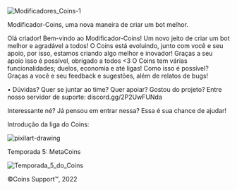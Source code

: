 ![Modificadores_Coins-1](https://user-images.githubusercontent.com/78621026/167232024-f5d94847-44a5-42aa-b12d-65241e6f4a3c.jpg)

Modificador-Coins, uma nova maneira de criar um bot melhor.

Olá criador! Bem-vindo ao Modificador-Coins! Um novo jeito de criar um bot melhor e agradável a todos!
O Coins está evoluindo, junto com você e seu apoio, por isso, estamos criando algo melhor e inovador!
Graças a seu apoio isso é possível, obrigado a todos <3
O Coins tem várias funcionalidades; duelos, economia e até ligas! Como isso é possível?
Graças a você e seu feedback e sugestões, além de relatos de bugs!

• Dúvidas? Quer se juntar ao time? Quer apoiar? Gostou do projeto? Entre  nosso servidor de suporte: discord.gg/2P2UwFUNda

Interessante né? Já pensou em entrar nessa? Essa é sua chance de ajudar!





Introdução da liga do Coins:

![pixilart-drawing](https://user-images.githubusercontent.com/78621026/167264573-6bf6f9b2-da53-4d3a-a277-45a06a0e82ad.png)



Temporada 5: MetaCoins

![Temporada_5_do_Coins](https://user-images.githubusercontent.com/78621026/167264734-a2947085-86a7-4a29-b234-4ce8f82fd227.jpg)

©Coins Support™, 2022








